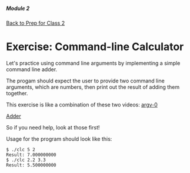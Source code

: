 ##### Module 2
[Back to Prep for Class 2](../../class2-prep)
# Exercise: Command-line Calculator

Let's practice using command line arguments by implementing a simple command line adder.

The progam should expect the user to provide two command line arguments, which are numbers, then print out the result of adding them together.

This exercise is like a combination of these two videos:
[argv-0](https://www.youtube.com/watch?v=1VbHJz2L6dM&index=2&list=PLhQjrBD2T380sc-fXwl1sviA-twxFduVU)

[Adder](https://www.youtube.com/watch?v=xmZR2XiwOq4)

So if you need help, look at those first!

Usage for the program should look like this:
```
$ ./clc 5 2
Result: 7.000000000
$ ./clc 2.2 3.3
Result: 5.500000000
```
